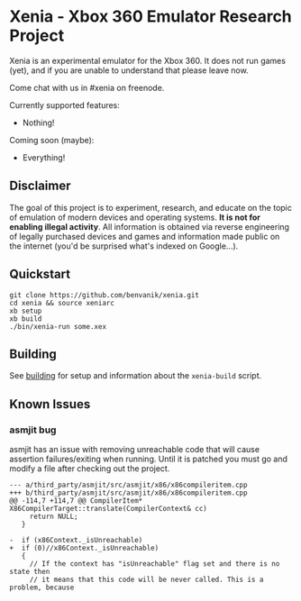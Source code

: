Xenia - Xbox 360 Emulator Research Project
==========================================

Xenia is an experimental emulator for the Xbox 360. It does not run games (yet),
and if you are unable to understand that please leave now.

Come chat with us in #xenia on freenode.

Currently supported features:

* Nothing!

Coming soon (maybe):

* Everything!

## Disclaimer

The goal of this project is to experiment, research, and educate on the topic
of emulation of modern devices and operating systems. <b>It is not for enabling
illegal activity</b>. All information is obtained via reverse engineering of
legally purchased devices and games and information made public on the internet
(you'd be surprised what's indexed on Google...).

## Quickstart

    git clone https://github.com/benvanik/xenia.git
    cd xenia && source xeniarc
    xb setup
    xb build
    ./bin/xenia-run some.xex

## Building

See [building](docs/building.md) for setup and information about the
`xenia-build` script.

## Known Issues

### asmjit bug

asmjit has an issue with removing unreachable code that will cause assertion
failures/exiting when running. Until it is patched you must go and modify
a file after checking out the project.

```
--- a/third_party/asmjit/src/asmjit/x86/x86compileritem.cpp
+++ b/third_party/asmjit/src/asmjit/x86/x86compileritem.cpp
@@ -114,7 +114,7 @@ CompilerItem* X86CompilerTarget::translate(CompilerContext& cc)
     return NULL;
   }

-  if (x86Context._isUnreachable)
+  if (0)//x86Context._isUnreachable)
   {
     // If the context has "isUnreachable" flag set and there is no state then
     // it means that this code will be never called. This is a problem, because
```

